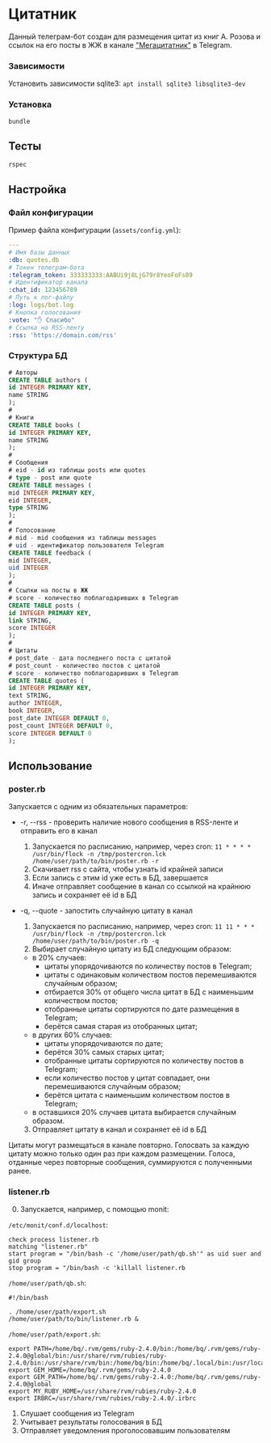 # Цитатник

Данный телеграм-бот создан для размещения цитат из книг А. Розова и ссылок на его посты в ЖЖ в канале ["Мегацитатник"](https://t.me/megaquotes) в Telegram.

### Зависимости

Установить зависимости sqlite3: `apt install sqlite3 libsqlite3-dev`

### Установка

```
bundle
```

## Тесты

```
rspec
```

## Настройка

### Файл конфигурации

Пример файла конфигурации (`assets/config.yml`):

```yaml
---
# Имя базы данных
:db: quotes.db
# Токен телеграм-бота
:telegram_token: 333333333:AABUi9j8LjG79r8YeoFoFs89
# Идентификатор канала
:chat_id: 123456789
# Путь к лог-файлу
:log: logs/bot.log
# Кнопка голосования
:vote: "✋️ Спасибо"
# Ссылка на RSS-ленту
:rss: 'https://domain.com/rss'

```

### Структура БД

```sql
# Авторы
CREATE TABLE authors (
id INTEGER PRIMARY KEY,
name STRING
);
#
# Книги
CREATE TABLE books (
id INTEGER PRIMARY KEY,
name STRING
);
#
# Сообщения
# eid - id из таблицы posts или quotes
# type - post или quote
CREATE TABLE messages (
mid INTEGER PRIMARY KEY,
eid INTEGER,
type STRING
);
#
# Голосование
# mid - mid сообщения из таблицы messages
# uid - идентификатор пользователя Telegram
CREATE TABLE feedback (
mid INTEGER,
uid INTEGER
);
#
# Ссылки на посты в ЖЖ
# score - количество поблагодаривших в Telegram
CREATE TABLE posts (
id INTEGER PRIMARY KEY,
link STRING,
score INTEGER
);
#
# Цитаты
# post_date - дата последнего поста с цитатой
# post_count - количество постов с цитатой
# score - количество поблагодаривших в Telegram
CREATE TABLE quotes (
id INTEGER PRIMARY KEY,
text STRING,
author INTEGER,
book INTEGER,
post_date INTEGER DEFAULT 0,
post_count INTEGER DEFAULT 0,
score INTEGER DEFAULT 0
);
```

## Использование

### poster.rb

Запускается с одним из обязательных параметров:
* -r, --rss - проверить наличие нового сообщения в RSS-ленте и отправить его в канал

  1. Запускается по расписанию, например, через cron: `11 * * * * /usr/bin/flock -n /tmp/postercron.lck /home/user/path/to/bin/poster.rb -r`
  2. Скачивает rss с сайта, чтобы узнать id крайней записи
  3. Если запись с этим id уже есть в БД, завершается
  4. Иначе отправляет сообщение в канал со ссылкой на крайнюю запись и сохраняет её id в БД
* -q, --quote - запостить случайную цитату в канал

  1. Запускается по расписанию, например, через cron: `11 11 * * * /usr/bin/flock -n /tmp/postercron.lck /home/user/path/to/bin/poster.rb -q`
  2. Выбирает случайную цитату из БД следующим образом:
    - в 20% случаев:
      - цитаты упорядочиваются по количеству постов в Telegram;
      - цитаты с одинаковым количеством постов перемешиваются случайным образом;
      - отбирается 30% от общего числа цитат в БД с наименьшим количеством постов;
      - отобранные цитаты сортируются по дате размещения в Telegram;
      - берётся самая старая из отобранных цитат;
    - в других 60% случаев:
      - цитаты упорядочиваются по дате;
      - берётся 30% самых старых цитат;
      - отобранные цитаты сортируются по количеству постов в Telegram;
      - если количество постов у цитат совпадает, они перемешиваются случайным образом;
      - берётся цитата с наименьшим количеством постов в Telegram;
    - в оставшихся 20% случаев цитата выбирается случайным образом.
  3. Отправляет цитату в канал и сохраняет её id в БД

Цитаты могут размещаться в канале повторно. Голосвать за каждую цитату можно только один раз при каждом размещении. Голоса, отданные через повторные сообщения, суммируются с полученными ранее.

### listener.rb

0. Запускается, например, с помощью monit:

`/etc/monit/conf.d/localhost`:
```
check process listener.rb
matching "listener.rb"
start program = "/bin/bash -c '/home/user/path/qb.sh'" as uid suer and gid group
stop program = "/bin/bash -c 'killall listener.rb
```

`/home/user/path/qb.sh`:
```
#!/bin/bash

. /home/user/path/export.sh
/home/user/path/to/bin/listener.rb &
```

`/home/user/path/export.sh`:
```
export PATH=/home/bq/.rvm/gems/ruby-2.4.0/bin:/home/bq/.rvm/gems/ruby-2.4.0@global/bin:/usr/share/rvm/rubies/ruby-2.4.0/bin:/usr/share/rvm/bin:/home/bq/bin:/home/bq/.local/bin:/usr/local/sbin:/usr/local/bin:/usr/sbin:/usr/bin:/sbin:/bin:/usr/games:/usr/local/games:/snap/bin
export GEM_HOME=/home/bq/.rvm/gems/ruby-2.4.0
export GEM_PATH=/home/bq/.rvm/gems/ruby-2.4.0:/home/bq/.rvm/gems/ruby-2.4.0@global
export MY_RUBY_HOME=/usr/share/rvm/rubies/ruby-2.4.0
export IRBRC=/usr/share/rvm/rubies/ruby-2.4.0/.irbrc
```

1. Слушает сообщения из Telegram
2. Учитывает результаты голосования в БД
3. Отправляет уведомления проголосовавшим пользователям
